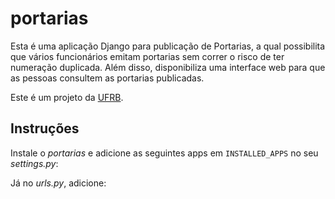 portarias
=========

Esta é uma aplicação Django para publicação de Portarias, a qual possibilita que vários funcionários emitam portarias sem correr o risco de ter numeração duplicada. Além disso, disponibiliza uma interface web para que as pessoas consultem as portarias publicadas.

Este é um projeto da [UFRB](http://ufrb.edu.br/).

Instruções
---------

Instale o _portarias_ e adicione as seguintes apps em `INSTALLED_APPS` no seu _settings.py_:
<script>
    'portaria',
    'filer',
    'easy_thumbnails',
</script>

Já no _urls.py_, adicione:

<script>
    url(r'^', include('portaria.urls', namespace='portaria')),
</script>

